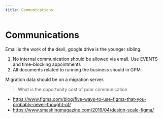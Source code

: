 ```yaml
---
title: Communications
---
```


# Communications

Email is the work of the devil, google drive is the younger sibling.

1. No internal communication should be allowed via email. Use EVENTS and time-blocking appointments
2. All documents related to running the business should in GPM

Migration data should be on a migration server.

> What is the opportunity cost of poor communication

- https://www.figma.com/blog/five-ways-to-use-figma-that-you-probably-never-thought-of/
- https://www.smashingmagazine.com/2019/04/design-scale-figma/

